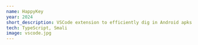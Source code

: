 ```yaml
---
name: HappyKey
year: 2024
short_description: VSCode extension to efficiently dig in Android apks
tech: TypeScript, Smali
image: vscode.jpg
---
```

